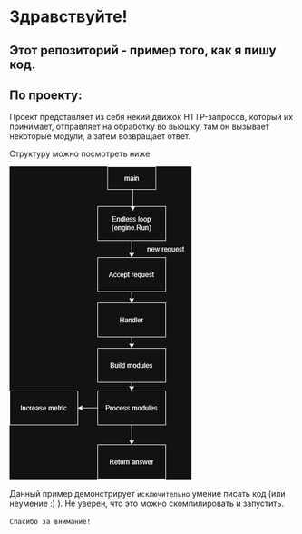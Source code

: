 # Здравствуйте! 

## Этот репозиторий - пример того, как я пишу код.

## По проекту:

Проект представляет из себя некий движок HTTP-запросов, который их принимает, отправляет на обработку во вьюшку, там он вызывает некоторые модули, а затем возвращает ответ.

Структуру можно посмотреть ниже

![](materials/diag.png "Title")

Данный пример демонстрирует `исключительно` умение писать код (или неумение :) ). Не уверен, что это можно скомпилировать и запустить.

`Спасибо за внимание!`
